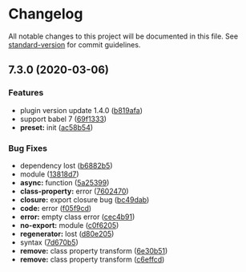 # Changelog

All notable changes to this project will be documented in this file. See [standard-version](https://github.com/conventional-changelog/standard-version) for commit guidelines.

## 7.3.0 (2020-03-06)


### Features

* plugin version update 1.4.0 ([b819afa](https://github.com/ui5-next/babel-plugin-ui5-next/commit/b819afad68bd6c37d8c9f870fe1387fd1af54add))
* support babel 7 ([69f1333](https://github.com/ui5-next/babel-plugin-ui5-next/commit/69f13336a18e8e59f7643e5b57bb8680467c12e0))
* **preset:** init ([ac58b54](https://github.com/ui5-next/babel-plugin-ui5-next/commit/ac58b54447b34b3d373f64ad9ce6825cbe2828b8))


### Bug Fixes

* dependency lost ([b6882b5](https://github.com/ui5-next/babel-plugin-ui5-next/commit/b6882b550328f831f618961c63b1c5512ddc4437))
* module ([13818d7](https://github.com/ui5-next/babel-plugin-ui5-next/commit/13818d787be3da488042aba122fca7ebc0c23ab2))
* **async:** function ([5a25399](https://github.com/ui5-next/babel-plugin-ui5-next/commit/5a253994b97a2d33d5068e06fbfa96a1695682fe))
* **class-property:** error ([7602470](https://github.com/ui5-next/babel-plugin-ui5-next/commit/7602470ef111653f3dd85c7920f99fab21811c17))
* **closure:** export closure bug ([bc49dab](https://github.com/ui5-next/babel-plugin-ui5-next/commit/bc49dabcfd66b931971e4fb6119eab2424a55f5a))
* **code:** error ([f05f9cd](https://github.com/ui5-next/babel-plugin-ui5-next/commit/f05f9cd6cc83e718099603fc10591bde9a904f8f))
* **error:** empty class error ([cec4b91](https://github.com/ui5-next/babel-plugin-ui5-next/commit/cec4b915fcf0fd77a6466fcb81407ae48e33a40c))
* **no-export:** module ([c0f6205](https://github.com/ui5-next/babel-plugin-ui5-next/commit/c0f6205530df4a1e5d1bdba8a6cecacc9e0dc23d))
* **regenerator:** lost ([d80e205](https://github.com/ui5-next/babel-plugin-ui5-next/commit/d80e20518f568b2b978938861162acb9d8813796))
* syntax ([7d670b5](https://github.com/ui5-next/babel-plugin-ui5-next/commit/7d670b5dc94399bff8895316a6f8612ea78a9cb9))
* **remove:** class property transform ([6e30b51](https://github.com/ui5-next/babel-plugin-ui5-next/commit/6e30b515b270b327dda55ca2959320309e556413))
* **remove:** class property transform ([c6effcd](https://github.com/ui5-next/babel-plugin-ui5-next/commit/c6effcd6d483a5e80a7cc7c65644a3291ffd196b))
